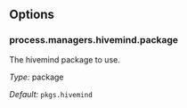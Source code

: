 [comment]: # (Do not edit this file as it is autogenerated. Go to docs/individual-docs if you want to make edits.)


[comment]: # (Please add your documentation on top of this line)

## Options

### process\.managers\.hivemind\.package

The hivemind package to use\.



*Type:*
package



*Default:*
` pkgs.hivemind `
